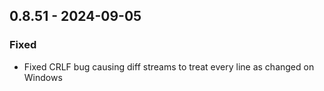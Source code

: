 ## 0.8.51 - 2024-09-05
### Fixed
* Fixed CRLF bug causing diff streams to treat every line as changed on Windows
